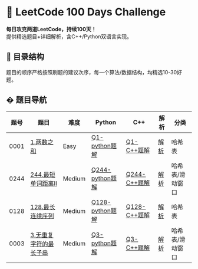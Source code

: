 # 🚀 LeetCode 100 Days Challenge

**每日攻克两道LeetCode，持续100天！**  
提供精选题目+详细解析，含C++/Python双语言实现。

## 📂 目录结构
题目的顺序严格按照刷题的建议次序，每一个算法/数据结构，均精选10-30好题。

## �‍ 题目导航
| 题号 | 题目 | 难度 | Python | C++ | 解析 | 分类 |
|------|------|------|--------|-----|------| ----- |
| 0001 | [1.两数之和](Problem_Lists/1.Two_Sums/problem.md) | Easy | [Q1-python题解](Problem_Lists/1.Two_Sums/ans1-py.py) | [Q1-C++题解](Problem_Lists/1.Two_Sums/ans1-cpp.cpp) | [解析](Problem_Lists/1.Two_Sums/solution.md) | 哈希表 |
| 0244 | [244.最短单词距离II](Problem_Lists/244.Shortest_Word_Distance_II/problem.md) | Medium | [Q244-python题解](Problem_Lists/244.Shortest_Word_Distance_II/ans244-py.py) | [Q244-C++题解](Problem_Lists/244.Shortest_Word_Distance_II/ans244-cpp.cpp) | [解析](Problem_Lists/244.Shortest_Word_Distance_II/solution.md) | 哈希表/滑动窗口 |
| 0128 | [128.最长连续序列](Problem_Lists/128.Longest_Consecutive_Sequence/problem.md) | Medium | [Q128-python题解](Problem_Lists/128.Longest_Consecutive_Sequence/ans128-py.py) | [Q128-C++题解](Problem_Lists/128.Longest_Consecutive_Sequence/ans128-cpp.cpp) | [解析](Problem_Lists/128.Longest_Consecutive_Sequence/solution.md) | 哈希表
| 0003 | [3.无重复字符的最长子串](Problem_Lists/3.Longest_Substring_Without_Repeating_Characters/problem.md) | Medium | [Q3-python题解](Problem_Lists/3.Longest_Substring_Without_Repeating_Characters/ans3-py.py) | [Q3-C++题解](Problem_Lists/3.Longest_Substring_Without_Repeating_Characters/ans3-cpp.cpp) | [解析](Problem_Lists/3.Longest_Substring_Without_Repeating_Characters/solution.md) | 哈希表/滑动窗口 |